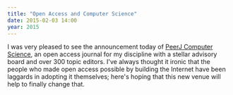 ```yaml
---
title: "Open Access and Computer Science"
date: 2015-02-03 14:00
year: 2015
---
```

<p>
  I was very pleased to see the announcement today of
  <a href="https://peerj.com/computer-science/">PeerJ Computer Science</a>,
  an open access journal for my discipline
  with a stellar advisory board and over 300 topic editors.
  I've always thought it ironic that the people who made open access possible
  by building the Internet
  have been laggards in adopting it themselves;
  here's hoping that this new venue will help to finally change that.
</p>
